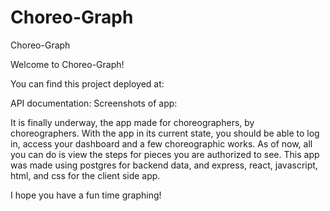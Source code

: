 # Choreo-Graph
Choreo-Graph

Welcome to Choreo-Graph!

You can find this project deployed at:

API documentation: Screenshots of app:

It is finally underway, the app made for choreographers, by choreographers. With the app in its current state, you should be able to log in, access your dashboard and a few choreographic works. As of now, all you can do is view the steps for pieces you are authorized to see. This app was made using postgres for backend data, and express, react, javascript, html, and css for the client side app.

I hope you have a fun time graphing!


